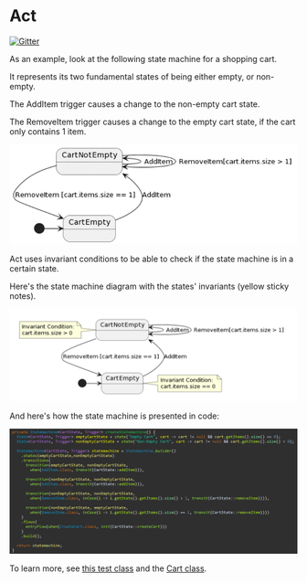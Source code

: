 Act
===
[![Gitter](https://badges.gitter.im/requirementsascode/community.svg)](https://gitter.im/requirementsascode/community?utm_source=badge&utm_medium=badge&utm_campaign=pr-badge)

As an example, look at the following state machine for a shopping cart.

It represents its two fundamental states of being either empty, or non-empty.

The AddItem trigger causes a change to the non-empty cart state.

The RemoveItem trigger causes a change to the empty cart state, if the cart only contains 1 item.

![Image of a statemachine of a shopping cart, with two states](https://github.com/bertilmuth/act/blob/main/doc/flat_statemachine_without_invariants_diagram.png)

Act uses invariant conditions to be able to check if the state machine is in a certain state.

Here's the state machine diagram with the states' invariants (yellow sticky notes).

![Image of a statemachine of a shopping cart, with two states and invariants](https://github.com/bertilmuth/act/blob/main/doc/flat_statemachine_diagram.png)

And here's how the state machine is presented in code:

![The code of the statemachine of the shopping cart](https://github.com/bertilmuth/act/blob/main/doc/flat_statemachine_code.png)

To learn more, see [this test class](https://github.com/bertilmuth/act/blob/main/src/test/java/org/requirementsascode/act/statemachine/StateMachineTest.java)
and the [Cart class](https://github.com/bertilmuth/act/blob/main/src/test/java/org/requirementsascode/act/statemachine/testdata/Cart.java).
